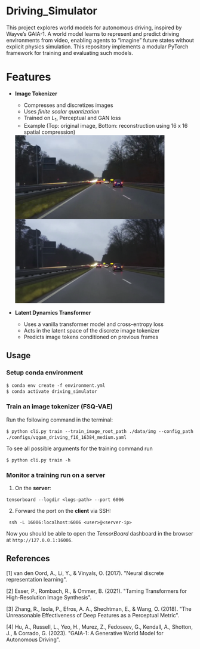 # Driving_Simulator
This project explores world models for autonomous driving, inspired by Wayve’s GAIA-1. A world model learns to represent and predict driving environments from video, enabling agents to “imagine” future states without explicit physics simulation. This repository implements a modular PyTorch framework for training and evaluating such models.

# Features
* **Image Tokenizer**
    * Compresses and discretizes images
    * Uses *finite scalar quantization*
    * Trained on $L_1$, Perceptual and GAN loss
    * Example (Top: original image, Bottom: reconstruction using 16 x 16 spatial compression)
    <img src="img/image_reconstruction.png" alt="reconstruction example" width="400">

* **Latent Dynamics Transformer**
    * Uses a vanilla transformer model and cross-entropy loss
    * Acts in the latent space of the discrete image tokenizer
    * Predicts image tokens conditioned on previous frames

## Usage

### Setup conda environment

```console
$ conda env create -f environment.yml
$ conda activate driving_simulator
```

### Train an image tokenizer (FSQ-VAE)

Run the following command in the terminal:

```console
$ python cli.py train --train_image_root_path ./data/img --config_path ./configs/vqgan_driving_f16_16384_medium.yaml
```

To see all possible arguments for the training command run

```console
$ python cli.py train -h
```

### Monitor a training run on a server

1. On the **server**:

```console
tensorboard --logdir <logs-path> --port 6006
```

2. Forward the port on the **client** via SSH:

```console
 ssh -L 16006:localhost:6006 <user>@<server-ip>
```

Now you should be able to open the *TensorBoard* dashboard in the browser at `http://127.0.0.1:16006`.

## References

[1] van den Oord, A., Li, Y., & Vinyals, O. (2017). "Neural discrete representation learning".

[2] Esser, P., Rombach, R., & Ommer, B. (2021). "Taming Transformers for High-Resolution Image Synthesis".

[3] Zhang, R., Isola, P., Efros, A. A., Shechtman, E., & Wang, O. (2018). "The Unreasonable Effectiveness of Deep Features as a Perceptual Metric".

[4] Hu, A., Russell, L., Yeo, H., Murez, Z., Fedoseev, G., Kendall, A., Shotton, J., & Corrado, G. (2023). "GAIA-1: A Generative World Model for Autonomous Driving".
